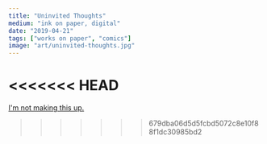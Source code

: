 ```yaml
---
title: "Uninvited Thoughts"
medium: "ink on paper, digital"
date: "2019-04-21"
tags: ["works on paper", "comics"]
image: "art/uninvited-thoughts.jpg"
---
```

<<<<<<< HEAD
=======
[I'm not making this up.](https://harpers.org/archive/1993/01/calabasas/)
>>>>>>> 679dba06d5d5fcbd5072c8e10f88f1dc30985bd2

